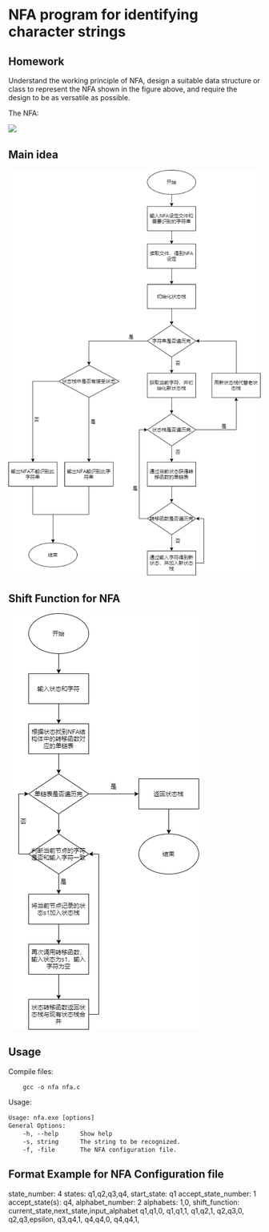 # NFA program for identifying character strings

## Homework

Understand the working principle of NFA, design a suitable data structure or class to represent the NFA shown in the figure above, and require the design to be as versatile as possible.

The NFA:

![](D:\Code\Projects_in_Class\Theory_of_Computation\NFA\NFA_Example.png)

## Main idea

![main](Main_Algorithm.png)

## Shift Function for NFA

![shift function](shift_function.png)

## Usage

Compile files:
```
    gcc -o nfa nfa.c
```

Usage:

```
Usage: nfa.exe [options]
General Options:
    -h, --help      Show help
    -s, string      The string to be recognized.
    -f, -file       The NFA configuration file.
```

## Format Example for NFA Configuration file

state_number:
4
states:
q1,q2,q3,q4,
start_state:
q1
accept_state_number:
1
accept_state(s):
q4,
alphabet_number:
2
alphabets:
1,0,
shift_function:
current_state,next_state,input_alphabet
q1,q1,0,
q1,q1,1,
q1,q2,1,
q2,q3,0,
q2,q3,epsilon,
q3,q4,1,
q4,q4,0,
q4,q4,1,